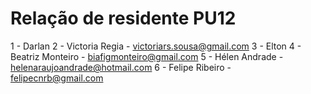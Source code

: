 # Relação de residente PU12 
1 - Darlan
2 - Victoria Regia - victoriars.sousa@gmail.com
3 - Elton
4 - Beatriz Monteiro - biafigmonteiro@gmail.com
5 - Hélen Andrade - helenaraujoandrade@hotmail.com
6 - Felipe Ribeiro - felipecnrb@gmail.com

